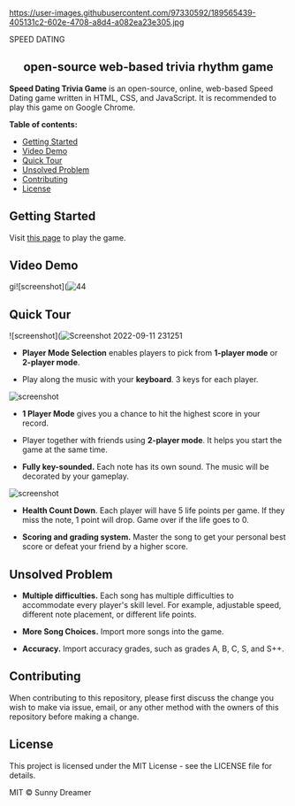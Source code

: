 https://user-images.githubusercontent.com/97330592/189565439-405131c2-602e-4708-a8d4-a082ea23e305.jpg<br>

SPEED DATING</h1>

<h2 align="center">open-source web-based trivia rhythm game</h2>

**Speed Dating Trivia Game** is an open-source, online, web-based Speed Dating game written in HTML, CSS, and JavaScript. It is recommended to play this game on Google Chrome.

**Table of contents:**

- [Getting Started](#getting-started)
- [Video Demo](#video-demo)
- [Quick Tour](#quick-tour)
- [Unsolved Problem](#unsolved-problem)
- [Contributing](#contributing)
- [License](#license)

## Getting Started

Visit [this page](https://github.com/joanne2M/Mod1-GameOn) to play the game.

## Video Demo

gi![screenshot](![44](https://user-images.githubusercontent.com/97330592/189567018-bcbf92e1-b221-419d-8bb4-243381b2d129.jpg)

## Quick Tour

![screenshot](![Screenshot 2022-09-11 231251](https://user-images.githubusercontent.com/97330592/189567270-dcc07e39-b8d8-4cdb-a44e-d1e9229f8eee.jpg)

- **Player Mode Selection** enables players to pick from **1-player mode** or **2-player mode**.

- Play along the music with your **keyboard**. 3 keys for each player.

![screenshot](./assets/images/screenshot6.jpg)

- **1 Player Mode** gives you a chance to hit the highest score in your record.

- Player together with friends using **2-player mode**. It helps you start the game at the same time.

- **Fully key-sounded.** Each note has its own sound. The music will be decorated by your gameplay.

![screenshot](./assets/images/screenshot4.jpg)

- **Health Count Down**. Each player will have 5 life points per game. If they miss the note, 1 point will drop. Game over if the life goes to 0.

- **Scoring and grading system.**
  Master the song to get your personal best score or defeat your friend by a higher score.

## Unsolved Problem

- **Multiple difficulties.** Each song has multiple difficulties to accommodate every player's skill level. For example, adjustable speed, different note placement, or different life points.

- **More Song Choices.** Import more songs into the game.

- **Accuracy.** Import accuracy grades, such as grades A, B, C, S, and S++.

## Contributing

When contributing to this repository, please first discuss the change you wish to
make via issue, email, or any other method with the owners of this repository
before making a change.

## License

This project is licensed under the MIT License - see the LICENSE file for details.

MIT © Sunny Dreamer

